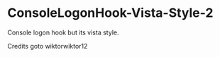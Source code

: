 # ConsoleLogonHook-Vista-Style-2
Console logon hook but its vista style.

Credits goto wiktorwiktor12
